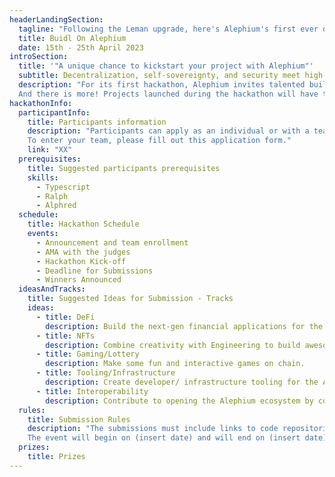 ```yaml
---
headerLandingSection:
  tagline: "Following the Leman upgrade, here's Alephium's first ever online hackathon."
  title: Buidl On Alephium
  date: 15th - 25th April 2023
introSection:
  title: '"A unique chance to kickstart your project with Alephium"'
  subtitle: Decentralization, self-sovereignty, and security meet high-performance, accessibility, and energy efficiency in Alephium’s dev-friendly network.
  description: "For its first hackathon, Alephium invites talented builders from all over the world to experiment and leverage its new development paradigm to expand on existing capabilities and create the first wave of Alephium’s dApps. This hackathon aims to propel the developer community’s creativity into an enabling force for innovation and progress. 
  And there is more! Projects launched during the hackathon will have the opportunity to receive further support from Alephium to continue their development."
hackathonInfo:
  participantInfo:
    title: Participants information
    description: "Participants can apply as an individual or with a team of up to 5 people. It is important that each entry (solo or team) submit a brief description of the idea and the skills of each participant to make the organization process more efficient and streamlined.
    To enter your team, please fill out this application form."
    link: "XX"
  prerequisites:
    title: Suggested participants prerequisites
    skills:
      - Typescript
      - Ralph
      - Alphred
  schedule: 
    title: Hackathon Schedule
    events: 
      - Announcement and team enrollment
      - AMA with the judges
      - Hackathon Kick-off
      - Deadline for Submissions
      - Winners Announced
  ideasAndTracks:
    title: Suggested Ideas for Submission - Tracks
    ideas:
      - title: DeFi
        description: Build the next-gen financial applications for the decentralized economy.
      - title: NFTs
        description: Combine creativity with Engineering to build awesome NFT dApps.
      - title: Gaming/Lottery
        description: Make some fun and interactive games on chain.
      - title: Tooling/Infrastructure
        description: Create developer/ infrastructure tooling for the Alephium Ecosystem and improve its security.
      - title: Interoperability
        description: Contribute to opening the Alephium ecosystem by connecting it to other chains.
  rules:
    title: Submission Rules
    description: "The submissions must include links to code repositories. You can also include text, video, or audio with relevant graphics and links to webapps you may find relevant. Participants will be required to submit their work through this form.
    The event will begin on (insert date) and will end on (insert date)."
  prizes:
    title: Prizes
---
```

